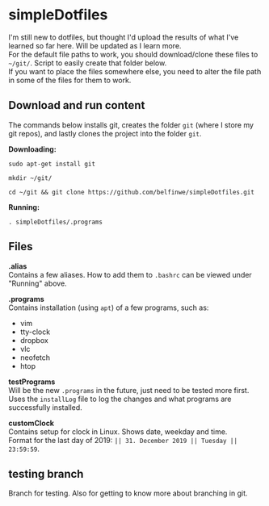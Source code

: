 # simpleDotfiles
I'm still new to dotfiles, but thought I'd upload the results of what I've
learned so far here. Will be updated as I learn more.  
For the default file paths to work, you should download/clone these files to
`~/git/`. Script to easily create that folder below.  
If you want to place the files somewhere else, you need to alter the file path
in some of the files for them to work.  

## Download and run content
The commands below installs git, creates the folder `git` (where I store my git
repos), and lastly clones the project into the folder `git`.  

__Downloading:__  
```
sudo apt-get install git
```
```
mkdir ~/git/
```
```
cd ~/git && git clone https://github.com/belfinwe/simpleDotfiles.git
```  
__Running:__  
```
. simpleDotfiles/.programs
```

## Files

__.alias__  
Contains a few aliases. How to add them to `.bashrc` can be viewed under
"Running" above.

__.programs__  
Contains installation (using `apt`) of a few programs, such as:
- vim
- tty-clock
- dropbox
- vlc
- neofetch
- htop

__testPrograms__  
Will be the new `.programs` in the future, just need to be tested more first. 
Uses the `installLog` file to log the changes and what programs 
are successfully installed.  

__customClock__  
Contains setup for clock in Linux. Shows date, weekday and time.  
Format for the last day of 2019: `|| 31. December 2019 || Tuesday || 23:59:59`.

## testing branch

Branch for testing. Also for getting to know more about branching in git.
